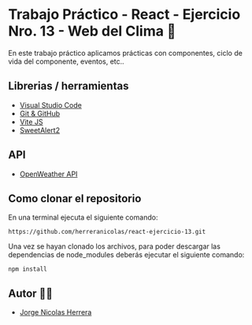 # Trabajo Práctico - React - Ejercicio Nro. 13 - Web del Clima 🚀

En este trabajo práctico aplicamos prácticas con componentes, ciclo de vida del componente, eventos, etc..

## Librerias / herramientas

- [Visual Studio Code](https://code.visualstudio.com/)
- [Git & GitHub](https://github.com/)
- [Vite JS](https://vitejs.dev/)
- [SweetAlert2](https://sweetalert2.github.io/)

## API

- [OpenWeather API](https://openweathermap.org/)

## Como clonar el repositorio

En una terminal ejecuta el siguiente comando:

```
https://github.com/herreranicolas/react-ejercicio-13.git
```

Una vez se hayan clonado los archivos, para poder descargar las dependencias de node_modules deberás ejecutar el siguiente comando:

```
npm install
```

## Autor 👨‍💻

- [Jorge Nicolas Herrera](https://www.linkedin.com/in/nicolasherrera95/)
